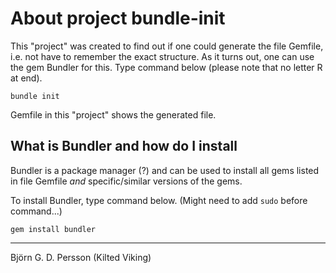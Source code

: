 # About project bundle-init

This "project" was created to find out if one could generate the file Gemfile, 
i.e. not have to remember the exact structure. As it turns out, one can use the 
gem Bundler for this. Type command below (please note that no letter R at end).

```
bundle init
```

Gemfile in this "project" shows the generated file.

## What is Bundler and how do I install
Bundler is a package manager (?) and can be used to install all gems listed in file
Gemfile *and* specific/similar versions of the gems.

To install Bundler, type command below. (Might need to add `sudo` before command...)

```
gem install bundler
```

---
Björn G. D. Persson (Kilted Viking)